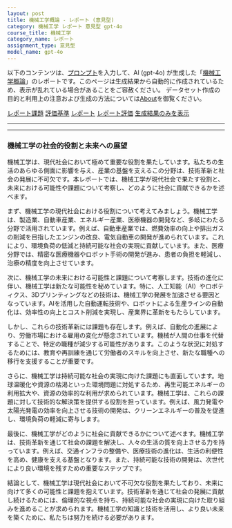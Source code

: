 ```yaml
---
layout: post
title: 機械工学概論 - レポート (意見型)
category: 機械工学 レポート 意見型 gpt-4o
course_title: 機械工学
category_name: レポート
assignment_type: 意見型
model_name: gpt-4o
---
```


以下のコンテンツは、[プロンプト](http://127.0.0.1:8000/generated/機械工学/gpt-4o/prompt_レポート-意見型.md)を入力して、AI (gpt-4o) が生成した「[機械工学概論](/contents/機械工学/)」のレポートです。このページは生成結果から自動的に作成されているため、表示が乱れている場合があることをご容赦ください。
データセット作成の目的と利用上の注意および生成の方法については[About](/About)を御覧ください。

[レポート課題](../レポート課題-意見型)
[評価基準](../評価基準-意見型)
[レポート](../レポート-意見型)
[レポート評価](../レポート評価-意見型)
[生成結果のみを表示](http://127.0.0.1:8000/generated/機械工学/gpt-4o/レポート-意見型.md)
  

***
***
  
### 機械工学の社会的役割と未来への展望

機械工学は、現代社会において極めて重要な役割を果たしています。私たちの生活のあらゆる側面に影響を与え、産業の基盤を支えるこの分野は、技術革新と社会の発展に不可欠です。本レポートでは、機械工学が現代社会で果たす役割と、未来における可能性や課題について考察し、どのように社会に貢献できるかを述べます。

まず、機械工学の現代社会における役割について考えてみましょう。機械工学は、製造業、自動車産業、エネルギー産業、医療機器の開発など、多岐にわたる分野で活用されています。例えば、自動車産業では、燃費効率の向上や排出ガスの削減を目指したエンジンの改良、電気自動車の開発が進められています。これにより、環境負荷の低減と持続可能な社会の実現に貢献しています。また、医療分野では、精密な医療機器やロボット手術の開発が進み、患者の負担を軽減し、治療の精度を向上させています。

次に、機械工学の未来における可能性と課題について考察します。技術の進化に伴い、機械工学は新たな可能性を秘めています。特に、人工知能（AI）やロボティクス、3Dプリンティングなどの技術は、機械工学の発展を加速させる要因となっています。AIを活用した自動運転技術や、ロボットによる生産ラインの自動化は、効率性の向上とコスト削減を実現し、産業界に革新をもたらしています。

しかし、これらの技術革新には課題も存在します。例えば、自動化の進展により、労働市場における雇用の変化が懸念されています。機械が人間の仕事を代替することで、特定の職種が減少する可能性があります。このような状況に対処するためには、教育や再訓練を通じて労働者のスキルを向上させ、新たな職種への移行を支援することが重要です。

さらに、機械工学は持続可能な社会の実現に向けた課題にも直面しています。地球温暖化や資源の枯渇といった環境問題に対処するため、再生可能エネルギーの利用拡大や、資源の効率的な利用が求められています。機械工学は、これらの課題に対して技術的な解決策を提供する役割を担っています。例えば、風力発電や太陽光発電の効率を向上させる技術の開発は、クリーンエネルギーの普及を促進し、環境負荷の軽減に寄与します。

最後に、機械工学がどのように社会に貢献できるかについて述べます。機械工学は、技術革新を通じて社会の課題を解決し、人々の生活の質を向上させる力を持っています。例えば、交通インフラの整備や、医療技術の進化は、生活の利便性を高め、健康を支える基盤となります。また、持続可能な技術の開発は、次世代により良い環境を残すための重要なステップです。

結論として、機械工学は現代社会において不可欠な役割を果たしており、未来に向けて多くの可能性と課題を抱えています。技術革新を通じて社会の発展に貢献し続けるためには、倫理的な視点を持ち、持続可能な社会の実現に向けた取り組みを進めることが求められます。機械工学の知識と技術を活用し、より良い未来を築くために、私たちは努力を続ける必要があります。
